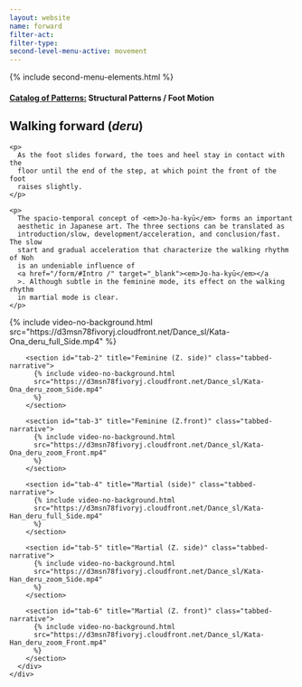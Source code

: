```yaml
---
layout: website
name: forward
filter-act:
filter-type:
second-level-menu-active: movement
---
```


{% include second-menu-elements.html %}

<main class="page-content">
  <div class="text-container">
    <h4>
      <a href="/movement/">Catalog of Patterns:</a> Structural Patterns / Foot
      Motion
    </h4>
    <h2>Walking forward (<em>deru</em>)</h2>

    <p>
      As the foot slides forward, the toes and heel stay in contact with the
      floor until the end of the step, at which point the front of the foot
      raises slightly.
    </p>

    <p>
      The spacio-temporal concept of <em>Jo-ha-kyū</em> forms an important
      aesthetic in Japanese art. The three sections can be translated as
      introduction/slow, development/acceleration, and conclusion/fast. The slow
      start and gradual acceleration that characterize the walking rhythm of Noh
      is an undeniable influence of
      <a href="/form/#Intro /" target="_blank"><em>Jo-ha-kyū</em></a
      >. Although subtle in the feminine mode, its effect on the walking rhythm
      in martial mode is clear.
    </p>
  </div>

  <div class="tabs-container">
    <div class="tabs-container__links">
      <div class="wrapper">
        <div id="tabs"></div>
      </div>
    </div>
    <div class="tabs-container__content">
      <div class="wrapper">
        <section id="tab-1" title="Feminine (side)" class="tabbed-narrative">
          {% include video-no-background.html
          src="https://d3msn78fivoryj.cloudfront.net/Dance_sl/Kata-Ona_deru_full_Side.mp4"
          %}
        </section>

        <section id="tab-2" title="Feminine (Z. side)" class="tabbed-narrative">
          {% include video-no-background.html
          src="https://d3msn78fivoryj.cloudfront.net/Dance_sl/Kata-Ona_deru_zoom_Side.mp4"
          %}
        </section>

        <section id="tab-3" title="Feminine (Z.front)" class="tabbed-narrative">
          {% include video-no-background.html
          src="https://d3msn78fivoryj.cloudfront.net/Dance_sl/Kata-Ona_deru_zoom_Front.mp4"
          %}
        </section>

        <section id="tab-4" title="Martial (side)" class="tabbed-narrative">
          {% include video-no-background.html
          src="https://d3msn78fivoryj.cloudfront.net/Dance_sl/Kata-Han_deru_full_Side.mp4"
          %}
        </section>

        <section id="tab-5" title="Martial (Z. side)" class="tabbed-narrative">
          {% include video-no-background.html
          src="https://d3msn78fivoryj.cloudfront.net/Dance_sl/Kata-Han_deru_zoom_Side.mp4"
          %}
        </section>

        <section id="tab-6" title="Martial (Z. front)" class="tabbed-narrative">
          {% include video-no-background.html
          src="https://d3msn78fivoryj.cloudfront.net/Dance_sl/Kata-Han_deru_zoom_Front.mp4"
          %}
        </section>
      </div>
    </div>
  </div>
</main>
